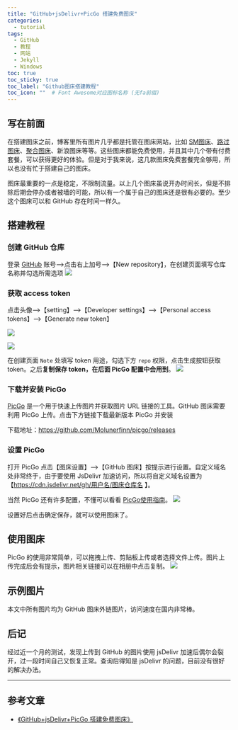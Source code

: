 ```yaml
---
title: "GitHub+jsDelivr+PicGo 搭建免费图床"
categories:
  - tutorial
tags:
  - GitHub
  - 教程
  - 网站
  - Jekyll
  - Windows
toc: true
toc_sticky: true
toc_label: "Github图床搭建教程"
toc_icon: ""  # Font Awesome对应图标名称 (无fa前缀)	
---
```

## 写在前面
在搭建图床之前，博客里所有图片几乎都是托管在图床网站，比如 [SM图床](https://sm.ms/)、[路过图床](https://imgchr.com/)、[聚合图床](https://www.superbed.cn/)、新浪图床等等。这些图床都能免费使用，并且其中几个带有付费套餐，可以获得更好的体验。但是对于我来说，这几款图床免费套餐完全够用，所以也没有忙于搭建自己的图床。

图床最重要的一点是稳定，不限制流量。以上几个图床虽说开办时间长，但是不排除后期会停办或者被墙的可能，所以有一个属于自己的图床还是很有必要的。至少这个图床可以和 GitHub 存在时间一样久。

## 搭建教程

### 创建 GitHub 仓库
登录 [GitHub][1] 账号-->点击右上加号-->【New repository】，在创建页面填写仓库名称并勾选所需选项
![](https://cdn.jsdelivr.net/gh/sunete/imghost/imgcreat-a-new-repository.png)

### 获取 access token
点击头像-->【setting】-->【Developer settings】-->【Personal access tokens】-->【Generate new token】

![](https://cdn.jsdelivr.net/gh/sunete/imghost/imgdeveloper-settings.png)

![](https://cdn.jsdelivr.net/gh/sunete/imghost/imggenerate-new-token.png)

在创建页面 `Note` 处填写 token 用途，勾选下方 `repo` 权限，点击生成按钮获取 token。之后**复制保存 token，在后面 PicGo 配置中会用到**。
![](https://cdn.jsdelivr.net/gh/sunete/imghost/imgnote-and-scopes.png)

### 下载并安装 PicGo
[PicGo](https://github.com/Molunerfinn/PicGo) 是一个用于快速上传图片并获取图片 URL 链接的工具。GitHub 图床需要利用 PicGo 上传。点击下方链接下载最新版本 PicGo 并安装

下载地址：<https://github.com/Molunerfinn/picgo/releases>

### 设置 PicGo
打开 PicGo 点击【图床设置】-->【GitHub 图床】按提示进行设置。自定义域名处非常终于，由于要使用 JsDelivr 加速访问，所以将自定义域名设置为【https://cdn.jsdelivr.net/gh/用户名/图床仓库名 】。

当然 PicGo 还有许多配置，不懂可以看看 [PicGo使用指南](https://picgo.github.io/PicGo-Doc/zh/guide/)。
![](https://cdn.jsdelivr.net/gh/sunete/imghost/imgPicGo-setting.png)

设置好后点击确定保存，就可以使用图床了。

## 使用图床
PicGo 的使用非常简单，可以拖拽上传、剪贴板上传或者选择文件上传。图片上传完成后会有提示，图片相关链接可以在相册中点击复制。
![](https://cdn.jsdelivr.net/gh/sunete/imghost/img20200412194904.png)

## 示例图片
本文中所有图片均为 GitHub 图床外链图片，访问速度在国内非常棒。

## 后记
经过近一个月的测试，发现上传到 GitHub 的图片使用 jsDelivr 加速后偶尔会裂开，过一段时间自己又恢复正常。查询后得知是 jsDelivr 的问题，目前没有很好的解决办法。

-------------------

## 参考文章

- [《GitHub+jsDelivr+PicGo 搭建免费图床》](https://segmentfault.com/a/1190000020240864)

[1]: https://github.com/